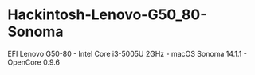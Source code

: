 # Hackintosh-Lenovo-G50_80-Sonoma
EFI Lenovo G50-80 - Intel Core i3-5005U 2GHz - macOS Sonoma 14.1.1 - OpenCore 0.9.6
